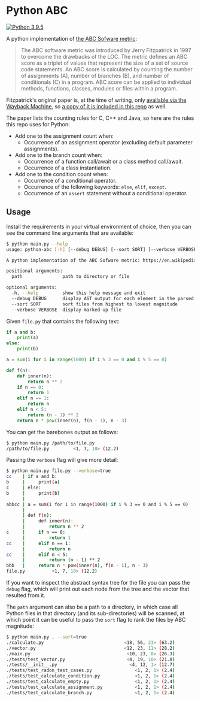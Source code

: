 # Python ABC

[![Python 3.9.5](https://img.shields.io/badge/python-3.9.5-blue.svg)][1]

A python implementation of [the ABC Sofware metric][2]:

> The ABC software metric was introduced by Jerry Fitzpatrick in 1997 to overcome the drawbacks of the LOC. The metric defines an ABC score as a triplet of values that represent the size of a set of source code statements. An ABC score is calculated by counting the number of assignments (A), number of branches (B), and number of conditionals (C) in a program. ABC score can be applied to individual methods, functions, classes, modules or files within a program.

Fitzpatrick's original paper is, at the time of writing, only [available via the Wayback
Machine][3], so [a copy of it is included in this repo][4] as well.

The paper lists the counting rules for C, C++ and Java, so here are the rules this repo uses for
Python:

- Add one to the assignment count when:
  - Occurrence of an assignment operator (excluding default parameter assignments).
- Add one to the branch count when:
  - Occurrence of a function call/await or a class method call/await.
  - Occurrence of a class instantiation.
- Add one to the condition count when:
  - Occurrence of a conditional operator.
  - Occurrence of the following keywords: `else`, `elif`, `except`.
  - Occurrence of an `assert` statement without a conditional operator.

## Usage

Install the requirements in your virtual environment of choice, then you can see the command line
arguments that are available:

```bash
$ python main.py --help
usage: python-abc [-h] [--debug DEBUG] [--sort SORT] [--verbose VERBOSE] path

A python implementation of the ABC Sofware metric: https://en.wikipedia.org/wiki/ABC_Software_Metric

positional arguments:
  path               path to directory or file

optional arguments:
  -h, --help         show this help message and exit
  --debug DEBUG      display AST output for each element in the parsed tree
  --sort SORT        sort files from highest to lowest magnitude
  --verbose VERBOSE  display marked-up file
```

Given `file.py` that contains the following text:

```python
if a and b:
    print(a)
else:
    print(b)

a = sum(i for i in range(1000) if i % 3 == 0 and i % 5 == 0)

def f(n):
    def inner(n):
        return n ** 2
    if n == 0:
        return 1
    elif n == 1:
        return n
    elif n < 5:
        return (n - 1) ** 2
    return n * pow(inner(n), f(n - 1), n - 3)
```

You can get the barebones output as follows:

```bash
$ python main.py /path/to/file.py
/path/to/file.py         <1, 7, 10> (12.2)
```

Passing the `verbose` flag will give more detail:

```bash
$ python main.py file.py --verbose=true
cc    | if a and b:
b     |     print(a)
c     | else:
b     |     print(b)
      |
abbcc | a = sum(i for i in range(1000) if i % 3 == 0 and i % 5 == 0)
      |
      | def f(n):
      |     def inner(n):
      |         return n ** 2
c     |     if n == 0:
      |         return 1
cc    |     elif n == 1:
      |         return n
cc    |     elif n < 5:
      |         return (n - 1) ** 2
bbb   |     return n * pow(inner(n), f(n - 1), n - 3)
file.py          <1, 7, 10> (12.2)
```

If you want to inspect the abstract syntax tree for the file you can pass the `debug` flag, which
will print out each node from the tree and the vector that resulted from it.

The `path` argument can also be a path to a directory, in which case all Python files in that
directory (and its sub-directories) will be scanned, at which point it can be useful to pass the
`sort` flag to rank the files by ABC magnitude:

```bash
$ python main.py . --sort=true
./calculate.py                              <18, 56, 23> (63.2)
./vector.py                                 <12, 23, 11> (28.2)
./main.py                                    <10, 23, 8> (26.3)
./tests/test_vector.py                       <4, 19, 10> (21.8)
./tests/__init__.py                           <4, 12, 1> (12.7)
./tests/test_radon_test_cases.py                <1, 2, 1> (2.4)
./tests/test_calculate_condition.py             <1, 2, 1> (2.4)
./tests/test_calculate_empty.py                 <1, 2, 1> (2.4)
./tests/test_calculate_assignment.py            <1, 2, 1> (2.4)
./tests/test_calculate_branch.py                <1, 2, 1> (2.4)
```

[1]: https://www.python.org/downloads/release/python-395/
[2]: https://en.wikipedia.org/wiki/ABC_Software_Metric
[3]: https://web.archive.org/web/20210606115110/https://www.softwarerenovation.com/ABCMetric.pdf
[4]: ABCMetric.pdf

